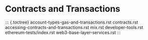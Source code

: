 Contracts and Transactions
==========================

::: {.toctree}
account-types-gas-and-transactions.rst contracts.rst
accessing-contracts-and-transactions.rst mix.rst developer-tools.rst
ethereum-tests/index.rst web3-base-layer-services.rst
:::
